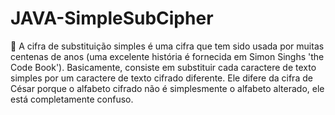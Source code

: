 # JAVA-SimpleSubCipher
:tada: A cifra de substituição simples é uma cifra que tem sido usada por muitas centenas de anos (uma excelente história é fornecida em Simon Singhs 'the Code Book'). Basicamente, consiste em substituir cada caractere de texto simples por um caractere de texto cifrado diferente. Ele difere da cifra de César porque o alfabeto cifrado não é simplesmente o alfabeto alterado, ele está completamente confuso.

